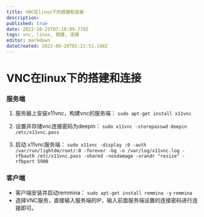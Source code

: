 ```yaml
---
title: VNC在linux下的搭建和连接
description: 
published: true
date: 2022-10-25T07:18:09.778Z
tags: vnc, linux, 搭建, 连接
editor: markdown
dateCreated: 2022-06-20T02:21:51.148Z
---
```


# VNC在linux下的搭建和连接
### 服务端

1. 服务器上安装x11vnc，构建vnc的服务端：
`sudo apt-get install x11vnc`

1. 设置并存储vnc连接密码为deepin：
`sudo x11vnc -storepasswd deepin /etc/x11vnc.pass`

1. 启动 x11vnc服务端：
`sudo x11vnc -display :0 -auth /var/run/lightdm/root/:0 -forever -bg -o /var/log/x11vnc.log -rfbauth /etc/x11vnc.pass -shared -noxdamage -xrandr "resize" -rfbport 5900`

### 客户端

- 客户端安装并启动remmina：
`sudo apt-get install remmina -y`
`remmina`
- 选择VNC服务，直接输入服务端的IP，输入前面服务端设置的连接密码进行连接即可。
